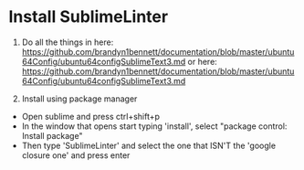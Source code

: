 Install SublimeLinter
======================

1. Do all the things in here: https://github.com/brandyn1bennett/documentation/blob/master/ubuntu64Config/ubuntu64configSublimeText3.md or here: https://github.com/brandyn1bennett/documentation/blob/master/ubuntu64Config/ubuntu64configSublimeText3.md

2. Install using package manager
  * Open sublime and press ctrl+shift+p
  * In the window that opens start typing 'install', select "package control: Install package"
  * Then type 'SublimeLinter' and select the one that ISN'T the 'google closure one' and press enter
